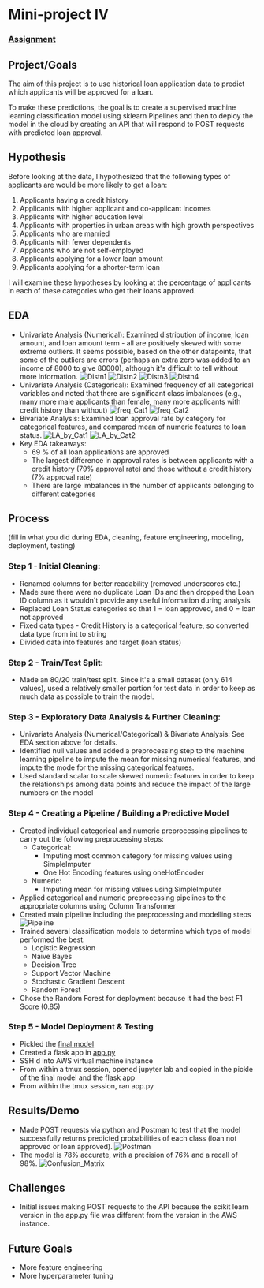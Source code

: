 # Mini-project IV

### [Assignment](assignment.md)

## Project/Goals
The aim of this project is to use historical loan application data to predict which applicants will be approved for a loan.

To make these predictions, the goal is to create a supervised machine learning classification model using sklearn Pipelines and then to deploy the model in the cloud by creating an API that will respond to POST requests with predicted loan approval. 

## Hypothesis

Before looking at the data, I hypothesized that the following types of applicants are would be more likely to get a loan:

1. Applicants having a credit history 
2. Applicants with higher applicant and co-applicant incomes
3. Applicants with higher education level
4. Applicants with properties in urban areas with high growth perspectives
5. Applicants who are married
6. Applicants with fewer dependents
7. Applicants who are not self-employed
8. Applicants applying for a lower loan amount
9. Applicants applying for a shorter-term loan

I will examine these hypotheses by looking at the percentage of applicants in each of these categories who get their loans approved.

## EDA 
- Univariate Analysis (Numerical): Examined distribution of income, loan amount, and loan amount term - all are positively skewed with some extreme outliers. It seems possible, based on the other datapoints, that some of the outliers are errors (perhaps an extra zero was added to an income of 8000 to give 80000), although it's difficult to tell without more information.
![Distn1](images/Applicant_Income_Distn.png)
![Distn2](images/Coapplicant_Income_Distn.png)
![Distn3](images/Loan_Amount_Distn.png)
![Distn4](images/Loan_Amount_Term.png)
- Univariate Analysis (Categorical): Examined frequency of all categorical variables and noted that there are significant class imbalances (e.g., many more male applicants than female, many more applicants with credit history than without)
![freq_Cat1](images/Category_Frequency1.png)
![freq_Cat2](images/Category_Frequency2.png)
- Bivariate Analysis: Examined loan approval rate by category for categorical features, and compared mean of numeric features to loan status.
![LA_by_Cat1](images/Loan_Approval_Rate_by_Category(1).png)
![LA_by_Cat2](images/Loan_Approval_Rate_by_Category(2).png)
- Key EDA takeaways:
    - 69 % of all loan applications are approved
    - The largest difference in approval rates is between applicants with a credit history (79% approval rate) and those without a credit history (7% approval rate)
    - There are large imbalances in the number of applicants belonging to different categories


## Process
(fill in what you did during EDA, cleaning, feature engineering, modeling, deployment, testing)
### Step 1 - Initial Cleaning:
- Renamed columns for better readability (removed underscores etc.)
- Made sure there were no duplicate Loan IDs and then dropped the Loan ID column as it wouldn't provide any useful information during analysis
- Replaced Loan Status categories so that 1 = loan approved, and 0 = loan not approved
- Fixed data types - Credit History is a categorical feature, so converted data type from int to string
- Divided data into features and target (loan status)
### Step 2 - Train/Test Split:
- Made an 80/20 train/test split. Since it's a small dataset (only 614 values), used a relatively smaller portion for test data in order to keep as much data as possible to train the model.
### Step 3 - Exploratory Data Analysis & Further Cleaning:
- Univariate Analysis (Numerical/Categorical) & Bivariate Analysis: See EDA section above for details.
- Identified null values and added a preprocessing step to the machine learning pipeline to impute the mean for missing numerical features, and impute the mode for the missing categorical features.
- Used standard scalar to scale skewed numeric features in order to keep the relationships among data points and reduce the impact of the large numbers on the model
### Step 4 - Creating a Pipeline / Building a Predictive Model
- Created individual categorical and numeric preprocessing pipelines to carry out the following preprocessing steps:
    - Categorical: 
        - Imputing most common category for missing values using SimpleImputer
        - One Hot Encoding features using oneHotEncoder
    - Numeric:
        - Imputing mean for missing values using SimpleImputer
- Applied categorical and numeric preprocessing pipelines to the appropriate columns using Column Transformer
- Created main pipeline including the preprocessing and modelling steps
![Pipeline](images/Pipeline.jpg)
- Trained several classification models to determine which type of model performed the best:
    - Logistic Regression
    - Naive Bayes
    - Decision Tree
    - Support Vector Machine
    - Stochastic Gradient Descent
    - Random Forest
- Chose the Random Forest for deployment because it had the best F1 Score (0.85)

### Step 5 - Model Deployment & Testing
- Pickled the [final model](data/rf_model1.pkl)
- Created a flask app in [app.py](src/app.py)
- SSH'd into AWS virtual machine instance
- From within a tmux session, opened jupyter lab and copied in the pickle of the final model and the flask app
- From within the tmux session, ran app.py

## Results/Demo
- Made POST requests via python and Postman to test that the model successfully returns predicted probabilities of each class (loan not approved or loan approved).
![Postman](images/Postman.jpg)
- The model is 78% accurate, with a precision of 76% and a recall of 98%.
![Confusion_Matrix](images/rf_model1_confusion_matrix.png)

## Challenges 
- Initial issues making POST requests to the API because the scikit learn version in the app.py file was different from the version in the AWS instance.

## Future Goals
- More feature engineering
- More hyperparameter tuning
